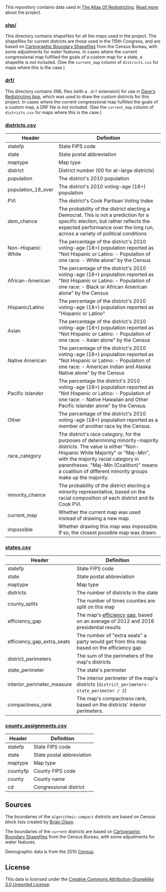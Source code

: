 This repository contains data used in [The Atlas Of Redistricting](https://projects.fivethirtyeight.com/redistricting-maps/). [Read more](https://fivethirtyeight.com/features/we-drew-2568-congressional-districts-by-hand-heres-how) about the project.

### [shp/](shp)
This directory contains shapefiles for all the maps used in the project. The shapefiles for current districts are those used in the 115th Congress, and are based on [Cartographic Boundary Shapefiles](https://www.census.gov/geo/maps-data/data/cbf/cbf_cds.html) from the Census Bureau, with some adjustments for water features. In cases where the current congressional map fulfilled the goals of a custom map for a state, a shapefile is not included. (See the `current_map` column of `districts.csv` for maps where this is the case.)

### [drf/](drf)
This directory contains XML files (with a `.drf` extension) for use in [Dave's Redistricting App](http://gardow.com/davebradlee/redistricting/launchapp.html), which was used to draw the custom districts for this project. In cases where the current congressional map fulfilled the goals of a custom map, a DRF file is not included. (See the `current_map` column of `districts.csv` for maps where this is the case.)

### [districts.csv](districts.csv)

Header | Definition
--- | ----------
statefp | State FIPS code
state | State postal abbreviation
maptype | Map type
district | District number (00 for at-large districts)
population | The district's 2010 population
population_18_over | The district's 2010 voting-age (18+) population
PVI | The district's Cook Partisan Voting Index
dem_chance | The probability of the district electing a Democrat. This is not a prediction for a specific election, but rather reflects the expected performance over the long run, across a variety of political conditions
Non-Hispanic White | The percentage of the district's 2010 voting-age (18+) population reported as "Not Hispanic or Latino: - Population of one race: - White alone" by the Census
African-American | The percentage of the district's 2010 voting-age (18+) population reported as "Not Hispanic or Latino: - Population of one race: - Black or African American alone" by the Census
Hispanic/Latino | The percentage of the district's 2010 voting-age (18+) population reported as "Hispanic or Latino"
Asian | The percentage of the district's 2010 voting-age (18+) population reported as "Not Hispanic or Latino: - Population of one race: - Asian alone" by the Census
Native American | The percentage of the district's 2010 voting-age (18+) population reported as "Not Hispanic or Latino: - Population of one race: - American Indian and Alaska Native alone" by the Census
Pacific Islander | The percentage the district's 2010 voting-age (18+) population reported as "Not Hispanic or Latino: - Population of one race: - Native Hawaiian and Other Pacific Islander alone" by the Census.
Other | The percentage of the district's 2010 voting-age (18+) population reported as a member of another race by the Census.
race_category | The district's race category, for the purposes of determining minority-majority districts. The value is either "Non-Hispanic White Majority" or "Maj-Min", with the majority racial category in parentheses. "Maj-Min (Coalition)" means a coalition of different minority groups make up the majority.
minority_chance | The probability of the district electing a minority representative, based on the racial composition of each district and its Cook PVI.
current_map | Whether the current map was used instead of drawing a new map.
impossible | Whether drawing this map was impossible. If so, the closest possible map was drawn.

### [states.csv](states.csv)

Header | Definition
--- | ----------
statefp | State FIPS code
state | State postal abbreviation
maptype | Map type
districts | The number of districts in the state
county_splits | The number of times counties are split on this map
efficiency_gap | The map's [efficiency gap](https://chicagounbound.uchicago.edu/cgi/viewcontent.cgi?article=1946&context=public_law_and_legal_theory), based on an average of 2012 and 2016 presidential results
efficiency_gap_extra_seats | The number of "extra seats" a party would get from this map based on the efficiency gap
district_perimeters | The sum of the perimeters of the map's districts
state_perimeter | The state's perimeter
interior_perimeter_measure | The interior perimeter of the map's districts (`district_perimeters-state_perimeter / 2`)
compactness_rank | The map's compactness rank, based on the districts' interior perimeters.

### [county_assignments.csv](county_assignments.csv)

Header | Definition
--- | ----------
statefp | State FIPS code
state | State postal abbreviation
maptype | Map type
countyfp | County FIPS code
county | County name
cd | Congressional district

## Sources
The boundaries of the `algorithmic-compact` districts are based on Census block lists created by [Brian Olson](http://bdistricting.com/2010/).

The boundaries of the `current` districts are based on [Cartographic Boundary Shapefiles](https://www.census.gov/geo/maps-data/data/cbf/cbf_cds.html) from the Census Bureau, with some adjustments for water features.

Demographic data is from the 2010 [Census](https://www.census.gov/).

## License

This data is licensed under the [Creative Commons Attribution-ShareAlike 3.0 Unported License](https://creativecommons.org/licenses/by-sa/3.0/).
